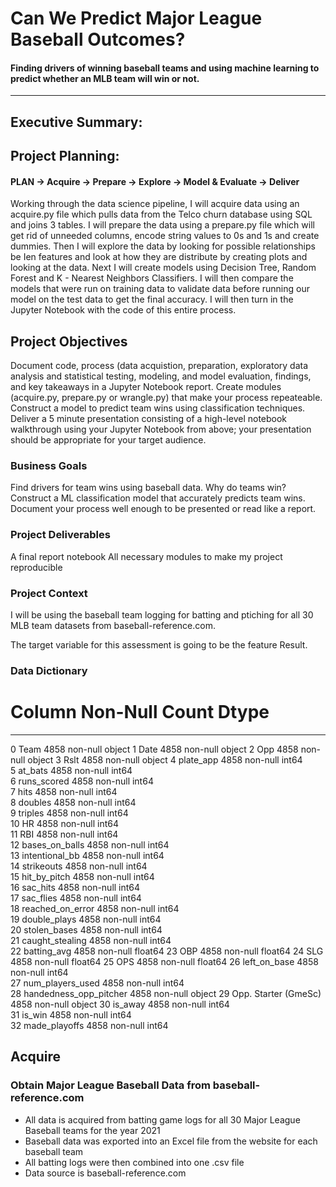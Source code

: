 # Can We Predict Major League Baseball Outcomes?
#### Finding drivers of winning baseball teams and using machine learning to predict whether an MLB team will win or not.
***
## Executive Summary:

## Project Planning:
#### PLAN -> Acquire -> Prepare -> Explore -> Model & Evaluate -> Deliver

Working through the data science pipeline, I will acquire data using an acquire.py file which pulls data from the Telco churn database using SQL and joins 3 tables. I will prepare the data using a prepare.py file which will get rid of unneeded columns, encode string values to 0s and 1s and create dummies. Then I will explore the data by looking for possible relationships be Ien features and look at how they are distribute by creating plots and looking at the data. Next I will create models using Decision Tree, Random Forest and K - Nearest Neighbors Classifiers. I will then compare the models that were run on training data to validate data before running our model on the test data to get the final accuracy. I will then turn in the Jupyter Notebook with the code of this entire process.

## Project Objectives

Document code, process (data acquistion, preparation, exploratory data analysis and statistical testing, modeling, and model evaluation, findings, and key takeaways in a Jupyter Notebook report.
Create modules (acquire.py, prepare.py or wrangle.py) that make your process repeateable.
Construct a model to predict team wins using classification techniques.
Deliver a 5 minute presentation consisting of a high-level notebook walkthrough using your Jupyter Notebook from above; your presentation should be appropriate for your target audience.


### Business Goals

Find drivers for team wins using baseball data. Why do teams win?
Construct a ML classification model that accurately predicts team wins.
Document your process well enough to be presented or read like a report.

### Project Deliverables

A final report notebook
All necessary modules to make my project reproducible

### Project Context

I will be using the baseball team logging for batting and ptiching for all 30 MLB team datasets from baseball-reference.com.

The target variable for this assessment is going to be the feature Result.

### Data Dictionary

 #   Column                  Non-Null Count  Dtype  
---  ------                  --------------  -----  
 0   Team                    4858 non-null   object 
 1   Date                    4858 non-null   object 
 2   Opp                     4858 non-null   object 
 3   Rslt                    4858 non-null   object 
 4   plate_app               4858 non-null   int64  
 5   at_bats                 4858 non-null   int64  
 6   runs_scored             4858 non-null   int64  
 7   hits                    4858 non-null   int64  
 8   doubles                 4858 non-null   int64  
 9   triples                 4858 non-null   int64  
 10  HR                      4858 non-null   int64  
 11  RBI                     4858 non-null   int64  
 12  bases_on_balls          4858 non-null   int64  
 13  intentional_bb          4858 non-null   int64  
 14  strikeouts              4858 non-null   int64  
 15  hit_by_pitch            4858 non-null   int64  
 16  sac_hits                4858 non-null   int64  
 17  sac_flies               4858 non-null   int64  
 18  reached_on_error        4858 non-null   int64  
 19  double_plays            4858 non-null   int64  
 20  stolen_bases            4858 non-null   int64  
 21  caught_stealing         4858 non-null   int64  
 22  batting_avg             4858 non-null   float64
 23  OBP                     4858 non-null   float64
 24  SLG                     4858 non-null   float64
 25  OPS                     4858 non-null   float64
 26  left_on_base            4858 non-null   int64  
 27  num_players_used        4858 non-null   int64  
 28  handedness_opp_pitcher  4858 non-null   object 
 29  Opp. Starter (GmeSc)    4858 non-null   object 
 30  is_away                 4858 non-null   int64  
 31  is_win                  4858 non-null   int64  
 32  made_playoffs           4858 non-null   int64 



## Acquire

### Obtain Major League Baseball Data from baseball-reference.com

- All data is acquired from batting game logs for all 30 Major League Baseball teams for the year 2021
- Baseball data was exported into an Excel file from the website for each baseball team
- All batting logs were then combined into one .csv file
- Data source is baseball-reference.com